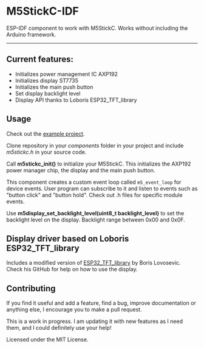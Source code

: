 # M5StickC-IDF

ESP-IDF component to work with M5StickC. Works without including the Arduino framework.

---

## Current features:

* Initializes power management IC AXP192
* Initializes display ST7735
* Initializes the main push button
* Set display backlight level
* Display API thanks to Loboris ESP32_TFT_library

## Usage

Check out the [example project](https://github.com/pablobacho/m5stickc-idf-example).

Clone repository in your *components* folder in your project and include *m5stickc.h* in your source code.

Call **m5stickc_init()** to initialize your M5StickC. This initializes the AXP192 power manager chip, the display and the main push button.

This component creates a custom event loop called `m5_event_loop` for device events. User program can subscribe to it and listen to events such as "button click" and "button hold". Check out .h files for specific module events.

Use **m5display_set_backlight_level(uint8_t backlight_level)** to set the backlight level on the display. Backlight range between 0x00 and 0x0F.

## Display driver based on Loboris ESP32_TFT_library

Includes a modified version of [ESP32_TFT_library](https://github.com/loboris/ESP32_TFT_library) by Boris Lovosevic. Check his GitHub for help on how to use the display.

## Contributing 

If you find it useful and add a feature, find a bug, improve documentation or anything else, I encourage you to make a pull request.

This is a work in progress. I am updating it with new features as I need them, and I could definitely use your help!

Licensed under the MIT License.
